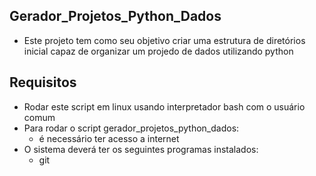 ## Gerador_Projetos_Python_Dados

- Este projeto tem como seu objetivo criar uma estrutura de diretórios inicial capaz de organizar um projedo de dados utilizando python

## Requisitos

- Rodar este script em linux usando interpretador bash com o usuário comum
- Para rodar o script gerador_projetos_python_dados:
    - é necessário ter acesso a internet
- O sistema deverá ter os seguintes programas instalados:
    - git
